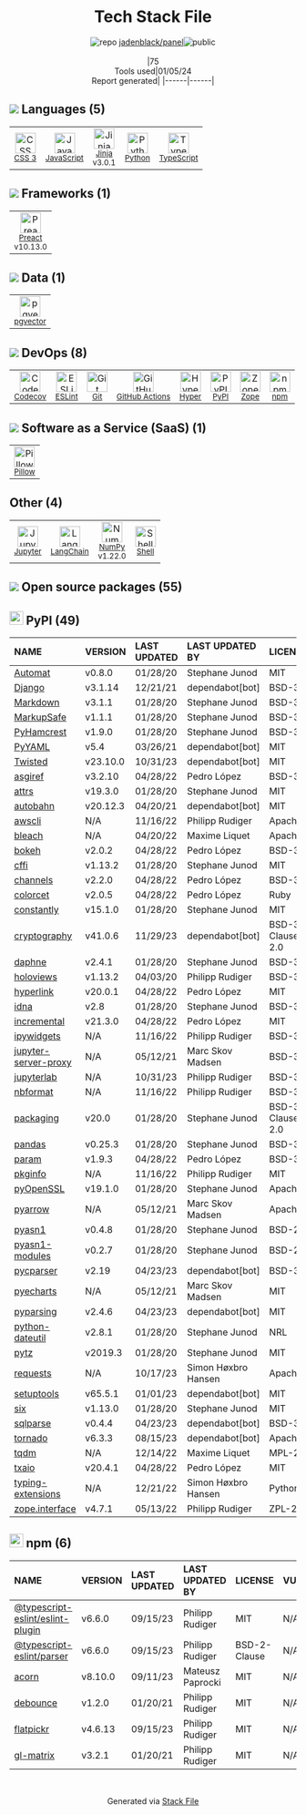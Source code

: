 <!--
&lt;--- Readme.md Snippet without images Start ---&gt;
## Tech Stack
jadenblack/panel is built on the following main stack:

- [Python](https://www.python.org) – Languages
- [JavaScript](https://developer.mozilla.org/en-US/docs/Web/JavaScript) – Languages
- [TypeScript](http://www.typescriptlang.org) – Languages
- [NumPy](http://www.numpy.org/) – Data Science Tools
- [Jinja](https://palletsprojects.com/p/jinja/) – Templating Languages & Extensions
- [Pillow](https://python-pillow.github.io/) – Image Processing and Management
- [Codecov](https://codecov.io/) – Code Coverage
- [Hyper](https://hyper.sh/) – Containers as a Service
- [ESLint](http://eslint.org/) – Code Review
- [Jupyter](http://jupyter.org) – Data Science Notebooks
- [Preact](http://developit.github.io/preact/) – Javascript UI Libraries
- [Shell](https://en.wikipedia.org/wiki/Shell_script) – Shells
- [Zope](https://www.zope.org) – Web Servers
- [GitHub Actions](https://github.com/features/actions) – Continuous Integration
- [LangChain](https://github.com/hwchase17/langchain) – Large Language Model Tools
- [pgvector](https://github.com/pgvector/pgvector/) – Database Tools

Full tech stack [here](/techstack.md)

&lt;--- Readme.md Snippet without images End ---&gt;

&lt;--- Readme.md Snippet with images Start ---&gt;
## Tech Stack
jadenblack/panel is built on the following main stack:

- <img width='25' height='25' src='https://img.stackshare.io/service/993/pUBY5pVj.png' alt='Python'/> [Python](https://www.python.org) – Languages
- <img width='25' height='25' src='https://img.stackshare.io/service/1209/javascript.jpeg' alt='JavaScript'/> [JavaScript](https://developer.mozilla.org/en-US/docs/Web/JavaScript) – Languages
- <img width='25' height='25' src='https://img.stackshare.io/service/1612/bynNY5dJ.jpg' alt='TypeScript'/> [TypeScript](http://www.typescriptlang.org) – Languages
- <img width='25' height='25' src='https://img.stackshare.io/service/2179/default_332f874a2edb2686f578aa6389313efcea1eec41.png' alt='NumPy'/> [NumPy](http://www.numpy.org/) – Data Science Tools
- <img width='25' height='25' src='https://img.stackshare.io/service/2303/New_Project__20_.png' alt='Jinja'/> [Jinja](https://palletsprojects.com/p/jinja/) – Templating Languages & Extensions
- <img width='25' height='25' src='https://img.stackshare.io/service/2375/default_1f67b0ca7416a9f52beb655f90b5602d5ef74b75.jpg' alt='Pillow'/> [Pillow](https://python-pillow.github.io/) – Image Processing and Management
- <img width='25' height='25' src='https://img.stackshare.io/service/2673/Codecov_Mark_Circle_Pink.png' alt='Codecov'/> [Codecov](https://codecov.io/) – Code Coverage
- <img width='25' height='25' src='https://img.stackshare.io/service/3125/xSVaubUG_400x400.jpg' alt='Hyper'/> [Hyper](https://hyper.sh/) – Containers as a Service
- <img width='25' height='25' src='https://img.stackshare.io/service/3337/Q4L7Jncy.jpg' alt='ESLint'/> [ESLint](http://eslint.org/) – Code Review
- <img width='25' height='25' src='https://img.stackshare.io/service/4190/fGBUdNf__400x400.jpg' alt='Jupyter'/> [Jupyter](http://jupyter.org) – Data Science Notebooks
- <img width='25' height='25' src='https://img.stackshare.io/service/4388/preact.png' alt='Preact'/> [Preact](http://developit.github.io/preact/) – Javascript UI Libraries
- <img width='25' height='25' src='https://img.stackshare.io/service/4631/default_c2062d40130562bdc836c13dbca02d318205a962.png' alt='Shell'/> [Shell](https://en.wikipedia.org/wiki/Shell_script) – Shells
- <img width='25' height='25' src='https://img.stackshare.io/service/6969/zopeHIres_400x400.jpg' alt='Zope'/> [Zope](https://www.zope.org) – Web Servers
- <img width='25' height='25' src='https://img.stackshare.io/service/11563/actions.png' alt='GitHub Actions'/> [GitHub Actions](https://github.com/features/actions) – Continuous Integration
- <img width='25' height='25' src='https://img.stackshare.io/service/48790/default_5b6c6b73f1ff3775c85d2a1ba954cb87e30cbf13.jpg' alt='LangChain'/> [LangChain](https://github.com/hwchase17/langchain) – Large Language Model Tools
- <img width='25' height='25' src='https://img.stackshare.io/service/109221/default_b888cdf5617d936aa6aacf130911906955508639.png' alt='pgvector'/> [pgvector](https://github.com/pgvector/pgvector/) – Database Tools

Full tech stack [here](/techstack.md)

&lt;--- Readme.md Snippet with images End ---&gt;
-->
<div align="center">

# Tech Stack File
![](https://img.stackshare.io/repo.svg "repo") [jadenblack/panel](https://github.com/jadenblack/panel)![](https://img.stackshare.io/public_badge.svg "public")
<br/><br/>
|75<br/>Tools used|01/05/24 <br/>Report generated|
|------|------|
</div>

## <img src='https://img.stackshare.io/languages.svg'/> Languages (5)
<table><tr>
  <td align='center'>
  <img width='36' height='36' src='https://img.stackshare.io/service/6727/css.png' alt='CSS 3'>
  <br>
  <sub><a href="https://developer.mozilla.org/en-US/docs/Web/CSS/CSS3">CSS 3</a></sub>
  <br>
  <sub></sub>
</td>

<td align='center'>
  <img width='36' height='36' src='https://img.stackshare.io/service/1209/javascript.jpeg' alt='JavaScript'>
  <br>
  <sub><a href="https://developer.mozilla.org/en-US/docs/Web/JavaScript">JavaScript</a></sub>
  <br>
  <sub></sub>
</td>

<td align='center'>
  <img width='36' height='36' src='https://img.stackshare.io/service/2303/New_Project__20_.png' alt='Jinja'>
  <br>
  <sub><a href="https://palletsprojects.com/p/jinja/">Jinja</a></sub>
  <br>
  <sub>v3.0.1</sub>
</td>

<td align='center'>
  <img width='36' height='36' src='https://img.stackshare.io/service/993/pUBY5pVj.png' alt='Python'>
  <br>
  <sub><a href="https://www.python.org">Python</a></sub>
  <br>
  <sub></sub>
</td>

<td align='center'>
  <img width='36' height='36' src='https://img.stackshare.io/service/1612/bynNY5dJ.jpg' alt='TypeScript'>
  <br>
  <sub><a href="http://www.typescriptlang.org">TypeScript</a></sub>
  <br>
  <sub></sub>
</td>

</tr>
</table>

## <img src='https://img.stackshare.io/frameworks.svg'/> Frameworks (1)
<table><tr>
  <td align='center'>
  <img width='36' height='36' src='https://img.stackshare.io/service/4388/preact.png' alt='Preact'>
  <br>
  <sub><a href="http://developit.github.io/preact/">Preact</a></sub>
  <br>
  <sub>v10.13.0</sub>
</td>

</tr>
</table>

## <img src='https://img.stackshare.io/databases.svg'/> Data (1)
<table><tr>
  <td align='center'>
  <img width='36' height='36' src='https://img.stackshare.io/service/109221/default_b888cdf5617d936aa6aacf130911906955508639.png' alt='pgvector'>
  <br>
  <sub><a href="https://github.com/pgvector/pgvector/">pgvector</a></sub>
  <br>
  <sub></sub>
</td>

</tr>
</table>

## <img src='https://img.stackshare.io/devops.svg'/> DevOps (8)
<table><tr>
  <td align='center'>
  <img width='36' height='36' src='https://img.stackshare.io/service/2673/Codecov_Mark_Circle_Pink.png' alt='Codecov'>
  <br>
  <sub><a href="https://codecov.io/">Codecov</a></sub>
  <br>
  <sub></sub>
</td>

<td align='center'>
  <img width='36' height='36' src='https://img.stackshare.io/service/3337/Q4L7Jncy.jpg' alt='ESLint'>
  <br>
  <sub><a href="http://eslint.org/">ESLint</a></sub>
  <br>
  <sub></sub>
</td>

<td align='center'>
  <img width='36' height='36' src='https://img.stackshare.io/service/1046/git.png' alt='Git'>
  <br>
  <sub><a href="http://git-scm.com/">Git</a></sub>
  <br>
  <sub></sub>
</td>

<td align='center'>
  <img width='36' height='36' src='https://img.stackshare.io/service/11563/actions.png' alt='GitHub Actions'>
  <br>
  <sub><a href="https://github.com/features/actions">GitHub Actions</a></sub>
  <br>
  <sub></sub>
</td>

<td align='center'>
  <img width='36' height='36' src='https://img.stackshare.io/service/3125/xSVaubUG_400x400.jpg' alt='Hyper'>
  <br>
  <sub><a href="https://hyper.sh/">Hyper</a></sub>
  <br>
  <sub></sub>
</td>

<td align='center'>
  <img width='36' height='36' src='https://img.stackshare.io/service/12572/-RIWgodF_400x400.jpg' alt='PyPI'>
  <br>
  <sub><a href="https://pypi.org/">PyPI</a></sub>
  <br>
  <sub></sub>
</td>

<td align='center'>
  <img width='36' height='36' src='https://img.stackshare.io/service/6969/zopeHIres_400x400.jpg' alt='Zope'>
  <br>
  <sub><a href="https://www.zope.org">Zope</a></sub>
  <br>
  <sub></sub>
</td>

<td align='center'>
  <img width='36' height='36' src='https://img.stackshare.io/service/1120/lejvzrnlpb308aftn31u.png' alt='npm'>
  <br>
  <sub><a href="https://www.npmjs.com/">npm</a></sub>
  <br>
  <sub></sub>
</td>

</tr>
</table>

## <img src='https://img.stackshare.io/saas.svg'/> Software as a Service (SaaS) (1)
<table><tr>
  <td align='center'>
  <img width='36' height='36' src='https://img.stackshare.io/service/2375/default_1f67b0ca7416a9f52beb655f90b5602d5ef74b75.jpg' alt='Pillow'>
  <br>
  <sub><a href="https://python-pillow.github.io/">Pillow</a></sub>
  <br>
  <sub></sub>
</td>

</tr>
</table>

## Other (4)
<table><tr>
  <td align='center'>
  <img width='36' height='36' src='https://img.stackshare.io/service/4190/fGBUdNf__400x400.jpg' alt='Jupyter'>
  <br>
  <sub><a href="http://jupyter.org">Jupyter</a></sub>
  <br>
  <sub></sub>
</td>

<td align='center'>
  <img width='36' height='36' src='https://img.stackshare.io/service/48790/default_5b6c6b73f1ff3775c85d2a1ba954cb87e30cbf13.jpg' alt='LangChain'>
  <br>
  <sub><a href="https://github.com/hwchase17/langchain">LangChain</a></sub>
  <br>
  <sub></sub>
</td>

<td align='center'>
  <img width='36' height='36' src='https://img.stackshare.io/service/2179/default_332f874a2edb2686f578aa6389313efcea1eec41.png' alt='NumPy'>
  <br>
  <sub><a href="http://www.numpy.org/">NumPy</a></sub>
  <br>
  <sub>v1.22.0</sub>
</td>

<td align='center'>
  <img width='36' height='36' src='https://img.stackshare.io/service/4631/default_c2062d40130562bdc836c13dbca02d318205a962.png' alt='Shell'>
  <br>
  <sub><a href="https://en.wikipedia.org/wiki/Shell_script">Shell</a></sub>
  <br>
  <sub></sub>
</td>

</tr>
</table>


## <img src='https://img.stackshare.io/group.svg' /> Open source packages (55)</h2>

## <img width='24' height='24' src='https://img.stackshare.io/service/12572/-RIWgodF_400x400.jpg'/> PyPI (49)

|NAME|VERSION|LAST UPDATED|LAST UPDATED BY|LICENSE|VULNERABILITIES|
|:------|:------|:------|:------|:------|:------|
|[Automat](https://pypi.org/project/Automat)|v0.8.0|01/28/20|Stephane Junod |MIT|N/A|
|[Django](https://pypi.org/project/Django)|v3.1.14|12/21/21|dependabot[bot] |BSD-3-Clause|N/A|
|[Markdown](https://pypi.org/project/Markdown)|v3.1.1|01/28/20|Stephane Junod |BSD-3-Clause|N/A|
|[MarkupSafe](https://pypi.org/project/MarkupSafe)|v1.1.1|01/28/20|Stephane Junod |BSD-3-Clause|N/A|
|[PyHamcrest](https://pypi.org/project/PyHamcrest)|v1.9.0|01/28/20|Stephane Junod |BSD-3-Clause|N/A|
|[PyYAML](https://pypi.org/project/PyYAML)|v5.4|03/26/21|dependabot[bot] |MIT|N/A|
|[Twisted](https://pypi.org/project/Twisted)|v23.10.0|10/31/23|dependabot[bot] |MIT|N/A|
|[asgiref](https://pypi.org/project/asgiref)|v3.2.10|04/28/22|Pedro López |BSD-3-Clause|N/A|
|[attrs](https://pypi.org/project/attrs)|v19.3.0|01/28/20|Stephane Junod |MIT|N/A|
|[autobahn](https://pypi.org/project/autobahn)|v20.12.3|04/20/21|dependabot[bot] |MIT|N/A|
|[awscli](https://pypi.org/project/awscli)|N/A|11/16/22|Philipp Rudiger |Apache-2.0|N/A|
|[bleach](https://pypi.org/project/bleach)|N/A|04/20/22|Maxime Liquet |Apache-2.0|N/A|
|[bokeh](https://pypi.org/project/bokeh)|v2.0.2|04/28/22|Pedro López |BSD-3-Clause|N/A|
|[cffi](https://pypi.org/project/cffi)|v1.13.2|01/28/20|Stephane Junod |MIT|N/A|
|[channels](https://pypi.org/project/channels)|v2.2.0|04/28/22|Pedro López |BSD-3-Clause|N/A|
|[colorcet](https://pypi.org/project/colorcet)|v2.0.5|04/28/22|Pedro López |Ruby|N/A|
|[constantly](https://pypi.org/project/constantly)|v15.1.0|01/28/20|Stephane Junod |MIT|N/A|
|[cryptography](https://pypi.org/project/cryptography)|v41.0.6|11/29/23|dependabot[bot] |BSD-3-Clause,Apache-2.0|N/A|
|[daphne](https://pypi.org/project/daphne)|v2.4.1|01/28/20|Stephane Junod |BSD-3-Clause|N/A|
|[holoviews](https://pypi.org/project/holoviews)|v1.13.2|04/03/20|Philipp Rudiger |BSD-3-Clause|N/A|
|[hyperlink](https://pypi.org/project/hyperlink)|v20.0.1|04/28/22|Pedro López |MIT|N/A|
|[idna](https://pypi.org/project/idna)|v2.8|01/28/20|Stephane Junod |BSD-3-Clause|N/A|
|[incremental](https://pypi.org/project/incremental)|v21.3.0|04/28/22|Pedro López |MIT|N/A|
|[ipywidgets](https://pypi.org/project/ipywidgets)|N/A|11/16/22|Philipp Rudiger |BSD-3-Clause|N/A|
|[jupyter-server-proxy](https://pypi.org/project/jupyter-server-proxy)|N/A|05/12/21|Marc Skov Madsen |BSD-3-Clause|N/A|
|[jupyterlab](https://pypi.org/project/jupyterlab)|N/A|10/31/23|Philipp Rudiger |BSD-3-Clause|N/A|
|[nbformat](https://pypi.org/project/nbformat)|N/A|11/16/22|Philipp Rudiger |BSD-3-Clause|N/A|
|[packaging](https://pypi.org/project/packaging)|v20.0|01/28/20|Stephane Junod |BSD-3-Clause,Apache-2.0|N/A|
|[pandas](https://pypi.org/project/pandas)|v0.25.3|01/28/20|Stephane Junod |BSD-3-Clause|N/A|
|[param](https://pypi.org/project/param)|v1.9.3|04/28/22|Pedro López |BSD-3-Clause|N/A|
|[pkginfo](https://pypi.org/project/pkginfo)|N/A|11/16/22|Philipp Rudiger |MIT|N/A|
|[pyOpenSSL](https://pypi.org/project/pyOpenSSL)|v19.1.0|01/28/20|Stephane Junod |Apache-2.0|N/A|
|[pyarrow](https://pypi.org/project/pyarrow)|N/A|05/12/21|Marc Skov Madsen |Apache-2.0|N/A|
|[pyasn1](https://pypi.org/project/pyasn1)|v0.4.8|01/28/20|Stephane Junod |BSD-2-Clause|N/A|
|[pyasn1-modules](https://pypi.org/project/pyasn1-modules)|v0.2.7|01/28/20|Stephane Junod |BSD-2-Clause|N/A|
|[pycparser](https://pypi.org/project/pycparser)|v2.19|04/23/23|dependabot[bot] |BSD-3-Clause|N/A|
|[pyecharts](https://pypi.org/project/pyecharts)|N/A|05/12/21|Marc Skov Madsen |MIT|N/A|
|[pyparsing](https://pypi.org/project/pyparsing)|v2.4.6|04/23/23|dependabot[bot] |MIT|N/A|
|[python-dateutil](https://pypi.org/project/python-dateutil)|v2.8.1|01/28/20|Stephane Junod |NRL|N/A|
|[pytz](https://pypi.org/project/pytz)|v2019.3|01/28/20|Stephane Junod |MIT|N/A|
|[requests](https://pypi.org/project/requests)|N/A|10/17/23|Simon Høxbro Hansen |Apache-2.0|N/A|
|[setuptools](https://pypi.org/project/setuptools)|v65.5.1|01/01/23|dependabot[bot] |MIT|N/A|
|[six](https://pypi.org/project/six)|v1.13.0|01/28/20|Stephane Junod |MIT|N/A|
|[sqlparse](https://pypi.org/project/sqlparse)|v0.4.4|04/23/23|dependabot[bot] |BSD-3-Clause|N/A|
|[tornado](https://pypi.org/project/tornado)|v6.3.3|08/15/23|dependabot[bot] |Apache-2.0|N/A|
|[tqdm](https://pypi.org/project/tqdm)|N/A|12/14/22|Maxime Liquet |MPL-2.0,MIT|N/A|
|[txaio](https://pypi.org/project/txaio)|v20.4.1|04/28/22|Pedro López |MIT|N/A|
|[typing-extensions](https://pypi.org/project/typing-extensions)|N/A|12/21/22|Simon Høxbro Hansen |Python-2.0|N/A|
|[zope.interface](https://pypi.org/project/zope.interface)|v4.7.1|05/13/22|Philipp Rudiger |ZPL-2.1|N/A|


## <img width='24' height='24' src='https://img.stackshare.io/service/1120/lejvzrnlpb308aftn31u.png'/> npm (6)

|NAME|VERSION|LAST UPDATED|LAST UPDATED BY|LICENSE|VULNERABILITIES|
|:------|:------|:------|:------|:------|:------|
|[@typescript-eslint/eslint-plugin](https://www.npmjs.com/@typescript-eslint/eslint-plugin)|v6.6.0|09/15/23|Philipp Rudiger |MIT|N/A|
|[@typescript-eslint/parser](https://www.npmjs.com/@typescript-eslint/parser)|v6.6.0|09/15/23|Philipp Rudiger |BSD-2-Clause|N/A|
|[acorn](https://www.npmjs.com/acorn)|v8.10.0|09/11/23|Mateusz Paprocki |MIT|N/A|
|[debounce](https://www.npmjs.com/debounce)|v1.2.0|01/20/21|Philipp Rudiger |MIT|N/A|
|[flatpickr](https://www.npmjs.com/flatpickr)|v4.6.13|09/15/23|Philipp Rudiger |MIT|N/A|
|[gl-matrix](https://www.npmjs.com/gl-matrix)|v3.2.1|01/20/21|Philipp Rudiger |MIT|N/A|

<br/>
<div align='center'>

Generated via [Stack File](https://github.com/marketplace/stack-file)
